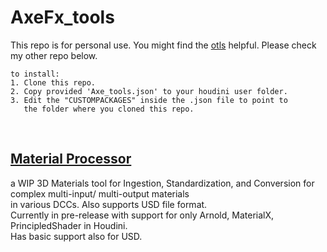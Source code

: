 # AxeFx_tools
This repo is for personal use. You might find the [otls](otls) helpful. Please check my other repo below.

    to install:
    1. Clone this repo.
    2. Copy provided 'Axe_tools.json' to your houdini user folder.
    3. Edit the "CUSTOMPACKAGES" inside the .json file to point to 
       the folder where you cloned this repo.

<br/>


## [Material Processor](https://github.com/Ahmed-Hindy/Materials-Processor)
a WIP 3D Materials tool for Ingestion, Standardization, and Conversion for complex multi-input/ multi-output materials\
in various DCCs. Also supports USD file format.\
Currently in pre-release with support for only Arnold, MaterialX, PrincipledShader in Houdini.\
Has basic support also for USD.
